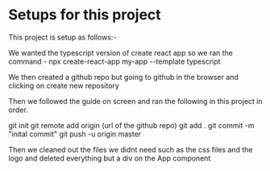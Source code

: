 # Setups for this project 

This project is setup as follows:-

We wanted the typescript version of create react app so we ran the command - npx create-react-app my-app --template typescript

We then created a github repo but going to github in the browser and clicking on create new repository

Then we followed the guide on screen and ran the following in this project in order.

git init
git remote add origin (url of the github repo)
git add .
git commit -m "inital commit"
git push -u origin master

Then we cleaned out the files we didnt need such as the css files and the logo and deleted everything but a div on the App component

